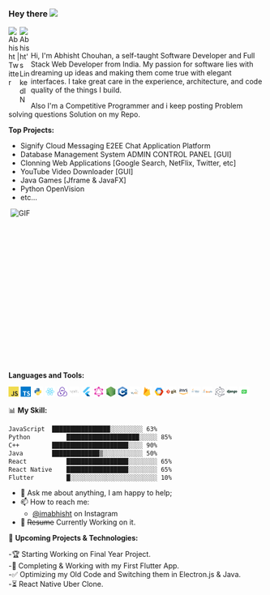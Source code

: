 


### Hey there <img src="https://media.giphy.com/media/hvRJCLFzcasrR4ia7z/giphy.gif" width="25px">

<a href="https://twitter.com/imabhisht">
  <img align="left" alt="Abhisht | Twitter" width="22px" src="https://raw.githubusercontent.com/peterthehan/peterthehan/master/assets/twitter.svg" />
</a>
<a href="https://www.linkedin.com/in/imabhisht/">
  <img align="left" alt="Abhisht's LinkedIN" width="22px" src="https://raw.githubusercontent.com/peterthehan/peterthehan/master/assets/linkedin.svg" />
</a>
<br/>


<br>

Hi, I'm Abhisht Chouhan, a self-taught Software Developer and Full Stack Web Developer from India. My passion for software lies with dreaming up ideas and making them come true with elegant interfaces. I take great care in the experience, architecture, and code quality of the things I build. 

Also I'm a Competitive Programmer and i keep posting Problem solving questions Solution on my Repo.

**Top Projects:**  
 - Signify Cloud Messaging  E2EE Chat Application Platform 
 - Database Management System ADMIN CONTROL PANEL [GUI]
 - Clonning Web Applications [Google Search, NetFlix, Twitter, etc]
 - YouTube Video Downloader [GUI]
 - Java Games [Jframe & JavaFX]
 - Python OpenVision
 - etc...

  <img align="right" alt="GIF" src="https://github.com/abhisheknaiidu/abhisheknaiidu/blob/master/code.gif?raw=true" width="500" height="320" />


**Languages and Tools:**  

<code><img height="20" src="https://raw.githubusercontent.com/github/explore/80688e429a7d4ef2fca1e82350fe8e3517d3494d/topics/javascript/javascript.png"></code>
<code><img height="20" src="https://github.com/github/explore/blob/main/topics/typescript/typescript.png?raw=true"></code>
<code><img height="20" src="https://raw.githubusercontent.com/github/explore/80688e429a7d4ef2fca1e82350fe8e3517d3494d/topics/python/python.png"></code>
<code><img height="20" src="https://raw.githubusercontent.com/github/explore/80688e429a7d4ef2fca1e82350fe8e3517d3494d/topics/react/react.png"></code>
<code><img height="20" src="https://github.com/github/explore/blob/main/topics/redux/redux.png?raw=true"></code>
<code><img height="20" src="https://github.com/github/explore/blob/main/topics/nextjs/nextjs.png?raw=true"></code>
<code><img height="20" src="https://github.com/github/explore/blob/main/topics/flutter/flutter.png?raw=true"></code>
<code><img height="20" src="https://raw.githubusercontent.com/github/explore/5c058a388828bb5fde0bcafd4bc867b5bb3f26f3/topics/graphql/graphql.png"></code>
<code><img height="20" src="https://raw.githubusercontent.com/github/explore/80688e429a7d4ef2fca1e82350fe8e3517d3494d/topics/nodejs/nodejs.png"></code>
<code><img height="20" src="https://raw.githubusercontent.com/github/explore/80688e429a7d4ef2fca1e82350fe8e3517d3494d/topics/cpp/cpp.png"></code>
<code><img height="20" src="https://raw.githubusercontent.com/github/explore/80688e429a7d4ef2fca1e82350fe8e3517d3494d/topics/mysql/mysql.png"></code>
<code><img height="20" src="https://raw.githubusercontent.com/github/explore/80688e429a7d4ef2fca1e82350fe8e3517d3494d/topics/firebase/firebase.png"></code>
<code><img height="20" src="https://github.com/github/explore/blob/main/topics/google-cloud/google-cloud.png?raw=true"></code>
<code><img height="20" src="https://raw.githubusercontent.com/github/explore/80688e429a7d4ef2fca1e82350fe8e3517d3494d/topics/git/git.png"></code>
<code><img height="20" src="https://github.com/github/explore/blob/main/topics/aws/aws.png?raw=true"></code>
<code><img height="20" src="https://github.com/github/explore/blob/main/topics/java/java.png?raw=true"></code>
<code><img height="20" src="https://github.com/github/explore/blob/main/topics/javafx/javafx.png?raw=true"></code>
<code><img height="20" src="https://github.com/github/explore/blob/main/topics/electron/electron.png?raw=true"></code>
<code><img height="20" src="https://github.com/github/explore/blob/main/topics/django/django.png?raw=true"></code>
<code><img height="20" src="https://github.com/github/explore/blob/main/topics/qt/qt.png?raw=true"></code>

📊 **My Skill:**
<!--START_SECTION:waka-->
```text
JavaScript 	████████████████░░░░░░░░░ 63% 
Python      	████████████████████░░░░░ 85% 
C++       	█████████████████████░░░░ 90% 
Java    	█████████████▒░░░░░░░░░░░ 50% 
React       	█████████████████░░░░░░░░ 65%
React Native    █████████████████░░░░░░░░ 65% 
Flutter     	█░░░░░░░░░░░░░░░░░░░░░░░░ 10% 
```
<!--END_SECTION:waka-->

- 💬 Ask me about anything, I am happy to help;
- 📫 How to reach me:
	-  [@imabhisht](https://instagram.com/imabhisht) on Instagram
- 📝 ~~Resume~~ Currently Working on it.



🚧 **Upcoming Projects & Technologies:**
<!-- TODO-IST:START -->

 

-🏆  Starting Working on Final Year Project.  <br>
   -🌸  Completing & Working with my First Flutter App.<br>
   -✅ 	Optimizing my Old Code and Switching them in Electron.js & Java. <br>
   -⏳  React Native Uber Clone.<br>

<!-- TODO-IST:END -->




